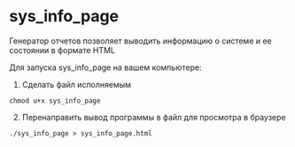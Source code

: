 # sys_info_page
Генератор отчетов позволяет выводить информацию о системе и ее состоянии в формате HTML

Для запуска sys_info_page на вашем компьютере:
1. Сделать файл исполняемым
```
chmod u+x sys_info_page
```
2. Перенаправить вывод программы в файл для просмотра в браузере
```
./sys_info_page > sys_info_page.html
```
